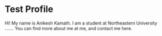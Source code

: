 # Test Profile

Hi! My name is Anikesh Kamath. I am a student at Northeastern University ....... You can find more about me at me, and contact me here.